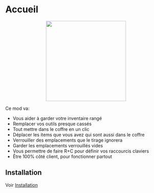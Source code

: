 # Accueil

<p align="center">
    <img src="https://raw.githubusercontent.com/blackd/Inventory-Profiles/all-in-one/description/output.webp" width="250px">
</p>

Ce mod va:

- Vous aider à garder votre inventaire rangé
- Remplacer vos outils presque cassés
- Tout mettre dans le coffre en un clic
- Déplacer les items que vous avez qui sont aussi dans le coffre                                           
- Verrouiller des emplacements que le tirage ignorera
- Garder les emplacements verrouillés vides
- Vous permettre de faire R+C pour définir vos raccourcis claviers
- Être 100% côté client, pour fonctionner partout

## Installation

Voir [Installation](installation/index.md)
